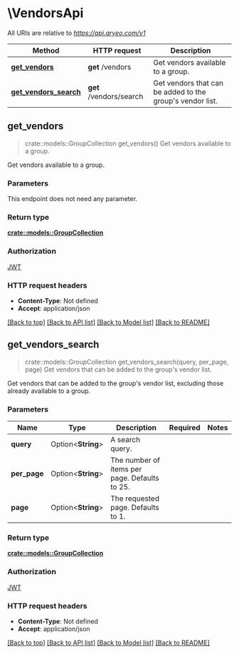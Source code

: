 # \VendorsApi

All URIs are relative to *https://api.aryeo.com/v1*

Method | HTTP request | Description
------------- | ------------- | -------------
[**get_vendors**](VendorsApi.md#get_vendors) | **get** /vendors | Get vendors available to a group.
[**get_vendors_search**](VendorsApi.md#get_vendors_search) | **get** /vendors/search | Get vendors that can be added to the group's vendor list.



## get_vendors

> crate::models::GroupCollection get_vendors()
Get vendors available to a group.

Get vendors available to a group.

### Parameters

This endpoint does not need any parameter.

### Return type

[**crate::models::GroupCollection**](GroupCollection.md)

### Authorization

[JWT](../README.md#JWT)

### HTTP request headers

- **Content-Type**: Not defined
- **Accept**: application/json

[[Back to top]](#) [[Back to API list]](../README.md#documentation-for-api-endpoints) [[Back to Model list]](../README.md#documentation-for-models) [[Back to README]](../README.md)


## get_vendors_search

> crate::models::GroupCollection get_vendors_search(query, per_page, page)
Get vendors that can be added to the group's vendor list.

Get vendors that can be added to the group's vendor list, excluding those already available to a group. 

### Parameters


Name | Type | Description  | Required | Notes
------------- | ------------- | ------------- | ------------- | -------------
**query** | Option<**String**> | A search query. |  |
**per_page** | Option<**String**> | The number of items per page. Defaults to 25. |  |
**page** | Option<**String**> | The requested page. Defaults to 1. |  |

### Return type

[**crate::models::GroupCollection**](GroupCollection.md)

### Authorization

[JWT](../README.md#JWT)

### HTTP request headers

- **Content-Type**: Not defined
- **Accept**: application/json

[[Back to top]](#) [[Back to API list]](../README.md#documentation-for-api-endpoints) [[Back to Model list]](../README.md#documentation-for-models) [[Back to README]](../README.md)

